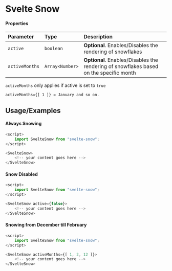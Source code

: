 # Svelte Snow

#### Properties

| Parameter      | Type            | Description                                                                            |
| :------------- | :-------------- | :------------------------------------------------------------------------------------- |
| `active`       | `boolean`       | **Optional**. Enables/Disables the rendering of snowflakes                             |
| `activeMonths` | `Array<Number>` | **Optional**. Enables/Disables the rendering of snowflakes based on the specific month |

`activeMonths` only applies if active is set to `true`

`activeMonths={[ 1 ]} = January and so on.`

## Usage/Examples

#### Always Snowing

```javascript
<script>
    import SvelteSnow from "svelte-snow";
</script>

<SvelteSnow>
    <!-- your content goes here -->
</SvelteSnow>
```

#### Snow Disabled

```javascript
<script>
    import SvelteSnow from "svelte-snow";
</script>

<SvelteSnow active={false}>
    <!-- your content goes here -->
</SvelteSnow>
```

#### Snowing from December till February

```javascript
<script>
    import SvelteSnow from "svelte-snow";
</script>

<SvelteSnow activeMonths={[ 1, 2, 12 ]}>
    <!-- your content goes here -->
</SvelteSnow>
```
